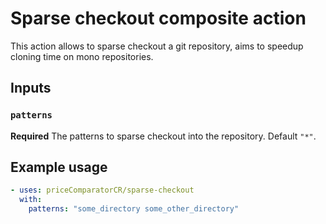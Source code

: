 # Sparse checkout composite action

This action allows to sparse checkout a git repository, aims to speedup cloning time on mono repositories.

## Inputs

### `patterns`

**Required** The patterns to sparse checkout into the repository. Default `"*"`.

## Example usage

```yaml
- uses: priceComparatorCR/sparse-checkout
  with:
    patterns: "some_directory some_other_directory"
```
